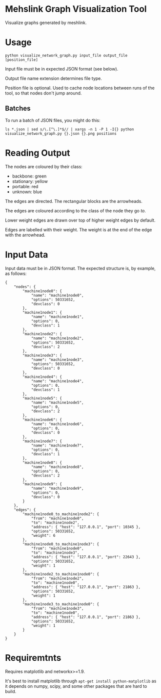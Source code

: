 Mehslink Graph Visualization Tool
=================================

Visualize graphs generated by meshlink.

# Usage

```python visualize_network_graph.py input_file output_file [position_file]```

Input file must be in expected JSON format (see below).

Output file name extension determines file type.

Position file is optional. Used to cache node locations between runs of the
tool, so that nodes don't jump around.

## Batches

To run a batch of JSON files, you might do this:

```ls *.json | sed s/\.[^\.]*$// | xargs -n 1 -P 1 -I{} python visualize_network_graph.py {}.json {}.png positions```

# Reading Output

The nodes are coloured by their class:

* backbone: green
* stationary: yellow
* portable: red
* unknown: blue

The edges are directed. The rectangular blocks are the arrowheads.

The edges are coloured according to the class of the node they go *to*.

Lower weight edges are drawn over top of higher weight edges by default.

Edges are labelled with their weight. The weight is at the end of the edge
with the arrowhead.

# Input Data
Input data must be in JSON format. The expected structure is, by example, as
follows:


```
{
	"nodes": {
		"machine1node0": {
			"name": "machine1node0",
			"options": 50331652,
			"devclass": 0
		},
		"machine1node1": {
			"name": "machine1node1",
			"options": 0,
			"devclass": 1
		},
		"machine1node2": {
			"name": "machine1node2",
			"options": 50331652,
			"devclass": 2
		},
		"machine1node3": {
			"name": "machine1node3",
			"options": 50331652,
			"devclass": 0
		},
		"machine1node4": {
			"name": "machine1node4",
			"options": 0,
			"devclass": 1
		},
		"machine1node5": {
			"name": "machine1node5",
			"options": 0,
			"devclass": 2
		},
		"machine1node6": {
			"name": "machine1node6",
			"options": 0,
			"devclass": 0
		},
		"machine1node7": {
			"name": "machine1node7",
			"options": 0,
			"devclass": 1
		},
		"machine1node8": {
			"name": "machine1node8",
			"options": 0,
			"devclass": 2
		},
		"machine1node9": {
			"name": "machine1node9",
			"options": 0,
			"devclass": 0
		}
	},
	"edges": {
		"machine1node0_to_machine1node2": {
			"from": "machine1node0",
			"to": "machine1node2",
			"address": { "host": "127.0.0.1", "port": 10345 },
			"options": 50331652,
			"weight": 6
		},
		"machine1node0_to_machine1node3": {
			"from": "machine1node0",
			"to": "machine1node3",
			"address": { "host": "127.0.0.1", "port": 22643 },
			"options": 50331652,
			"weight": 1
		},
		"machine1node2_to_machine1node0": {
			"from": "machine1node2",
			"to": "machine1node0",
			"address": { "host": "127.0.0.1", "port": 21863 },
			"options": 50331652,
			"weight": 1
		},
		"machine1node3_to_machine1node0": {
			"from": "machine1node3",
			"to": "machine1node0",
			"address": { "host": "127.0.0.1", "port": 21863 },
			"options": 50331652,
			"weight": 1
		}
	}
}
```

# Requiremtnts

Requires matplotlib and networkx>=1.9.

It's best to install matplotlib through ```apt-get install python-matplotlib```
as it depends on numpy, scipy, and some other packages that are hard to build.
